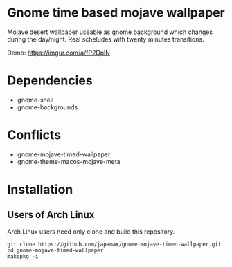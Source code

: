 # Gnome time based mojave wallpaper

Mojave desert wallpaper useable as gnome background which changes during the day/night. 
Real scheludes with twenty minutes transitions.

Demo: https://imgur.com/a/fP2DplN

# Dependencies
* gnome-shell
* gnome-backgrounds

# Conflicts
* gnome-mojave-timed-wallpaper
* gnome-theme-macos-mojave-meta

# Installation
## Users of Arch Linux
Arch Linux users  need only clone and build this repository.

```
git clone https://github.com/japamax/gnome-mojave-timed-wallpaper.git
cd gnome-mojave-timed-wallpaper
makepkg -i
```

